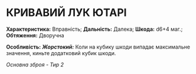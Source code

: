 ﻿# КРИВАВИЙ ЛУК ЮТАРІ

**Характеристика:** Вправність; **Дальність:** Далека; **Шкода:** d6+4 маг.; **Обтяження:** Дворучна

**Особливість:** ***Жорстокий:*** Коли на кубику шкоди випадає максимальне значення, киньте додатковий кубик шкоди.

*Основна зброя - Тир 2*